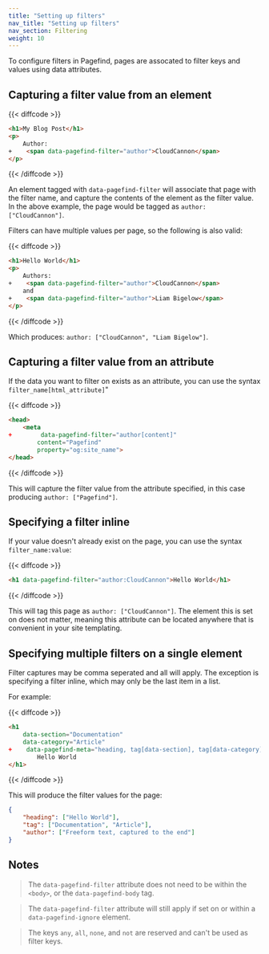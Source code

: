 ```yaml
---
title: "Setting up filters"
nav_title: "Setting up filters"
nav_section: Filtering
weight: 10
---
```


To configure filters in Pagefind, pages are assocated to filter keys and values using data attributes.

## Capturing a filter value from an element

{{< diffcode >}}
```html
<h1>My Blog Post</h1>
<p>
    Author:
+    <span data-pagefind-filter="author">CloudCannon</span>
</p>
```
{{< /diffcode >}}

An element tagged with `data-pagefind-filter` will associate that page with the filter name, and capture the contents of the element as the filter value. In the above example, the page would be tagged as `author: ["CloudCannon"]`.

Filters can have multiple values per page, so the following is also valid:

{{< diffcode >}}
```html
<h1>Hello World</h1>
<p>
    Authors:
+    <span data-pagefind-filter="author">CloudCannon</span>
    and
+    <span data-pagefind-filter="author">Liam Bigelow</span>
</p>
```
{{< /diffcode >}}

Which produces: `author: ["CloudCannon", "Liam Bigelow"]`.

## Capturing a filter value from an attribute

If the data you want to filter on exists as an attribute, you can use the syntax `filter_name[html_attribute]`"

{{< diffcode >}}
```html
<head>
    <meta 
+        data-pagefind-filter="author[content]"
        content="Pagefind"
        property="og:site_name">
</head>
```
{{< /diffcode >}}

This will capture the filter value from the attribute specified, in this case producing `author: ["Pagefind"]`.

## Specifying a filter inline

If your value doesn't already exist on the page, you can use the syntax `filter_name:value`:

{{< diffcode >}}
```html
<h1 data-pagefind-filter="author:CloudCannon">Hello World</h1>
```
{{< /diffcode >}}

This will tag this page as `author: ["CloudCannon"]`. The element this is set on does not matter, meaning this attribute can be located anywhere that is convenient in your site templating.

## Specifying multiple filters on a single element

Filter captures may be comma seperated and all will apply. The exception is specifying a filter inline, which may only be the last item in a list.

For example:

{{< diffcode >}}
```html
<h1
    data-section="Documentation"
    data-category="Article"
+    data-pagefind-meta="heading, tag[data-section], tag[data-category], author:Freeform text, captured to the end">
        Hello World
</h1>
```
{{< /diffcode >}}

This will produce the filter values for the page:

```json
{
    "heading": ["Hello World"],
    "tag": ["Documentation", "Article"],
    "author": ["Freeform text, captured to the end"]
}
```

## Notes

> The `data-pagefind-filter` attribute does not need to be within the `<body>`, or the `data-pagefind-body` tag. 

> The `data-pagefind-filter` attribute will still apply if set on or within a `data-pagefind-ignore` element.

> The keys `any`, `all`, `none`, and `not` are reserved and can't be used as filter keys.
